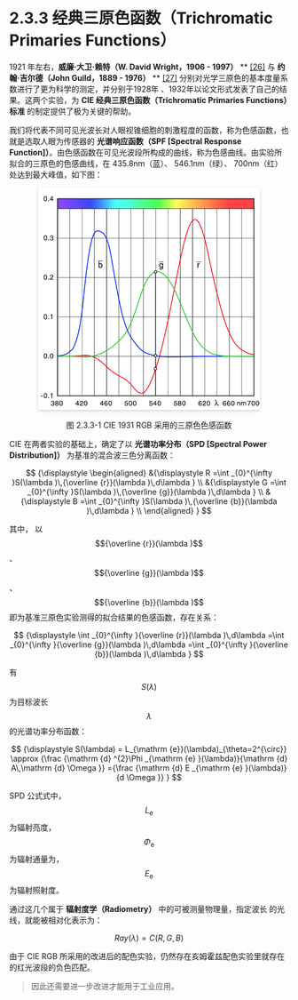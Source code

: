 
# 2.3.3 经典三原色函数（Trichromatic Primaries Functions）

1921 年左右，**威廉·大卫·赖特（W. David Wright，1906 - 1997）** ** [\[26\]][ref] 与 **约翰·吉尔德（John Guild，1889 - 1976）** ** [\[27\]][ref] 分别对光学三原色的基本度量系数进行了更为科学的测定，并分别于1928年 、1932年以论文形式发表了自己的结果。这两个实验，为 **CIE 经典三原色函数（Trichromatic Primaries Functions）标准** 的制定提供了极为关键的帮助。

我们将代表不同可见光波长对人眼视锥细胞的刺激程度的函数，称为色感函数，也就是选取人眼为传感器的 **光谱响应函数（SPF [Spectral Response Function]）**。由色感函数在可见光波段所构成的曲线，称为色感曲线。由实验所拟合的三原色的色感曲线，在 435.8nm（蓝）、 546.1nm（绿）、 700nm（红）处达到最大峰值，如下图：

<center>
<figure>
   <img style="border-radius: 0.3125em;
      box-shadow: 0 2px 4px 0 rgba(34,36,38,.12),0 2px 10px 0 rgba(34,36,38,.08);" 
      width = "400" height = "400"
      src="../../Pictures/CIE%201931%20RGB%20cmf.png" alt="">
   <figcaption>
      <p>图 2.3.3-1 CIE 1931 RGB 采用的三原色色感函数</p>
   </figcaption>
</figure>
</center>

CIE 在两者实验的基础上，确定了以 **光谱功率分布（SPD [Spectral Power Distribution]）** 为基准的混合波三色分离函数：

$$
{\displaystyle 
 \begin{aligned}
   &{\displaystyle R =\int _{0}^{\infty }S(\lambda )\,{\overline {r}}(\lambda )\,d\lambda  } \\
   &{\displaystyle G =\int _{0}^{\infty }S(\lambda )\,{\overline {g}}(\lambda )\,d\lambda  } \\
   &{\displaystyle B =\int _{0}^{\infty }S(\lambda )\,{\overline {b}}(\lambda )\,d\lambda  } \\
 \end{aligned}
}
$$

其中，
以 $${\overline {r}}(\lambda )$$ 、 $${\overline {g}}(\lambda )$$ 、 $${\overline {b}}(\lambda )$$ 即为基准三原色实验测得的拟合结果的色感函数，存在关系： 

$$
{\displaystyle \int _{0}^{\infty }{\overline {r}}(\lambda )\,d\lambda 
  =\int _{0}^{\infty }{\overline {g}}(\lambda )\,d\lambda 
  =\int _{0}^{\infty }{\overline {b}}(\lambda )\,d\lambda 
}
$$

有 $$S(\lambda )$$ 为目标波长 $$\lambda$$ 的光谱功率分布函数：

$$
{\displaystyle S(\lambda) = L_{\mathrm {e}}(\lambda)_{\theta=2^{\circ}}
                      \approx {\frac {\mathrm {d} ^{2}\Phi _{\mathrm {e} }(\lambda)}{\mathrm {d} A\,\mathrm {d} \Omega }}
                      ={\frac {\mathrm {d} E _{\mathrm {e} }(\lambda)}{d \Omega }}
                   }
$$

SPD 公式式中，$$L_{\mathrm {e}}$$ 为辐射亮度， $$\Phi _{\mathrm {e}}$$ 为辐射通量为， $$E _{\mathrm {e}}$$ 为辐射照射度。

通过这几个属于 **辐射度学（Radiometry）** 中的可被测量物理量，指定波长  的光线，就能被相对化表示为：

$$
Ray(\lambda)= C(R,G,B)
$$

由于 CIE RGB 所采用的改进后的配色实验，仍然存在亥姆霍兹配色实验里就存在的红光波段的负色匹配。

>因此还需要进一步改进才能用于工业应用。


[ref]: References_2.md